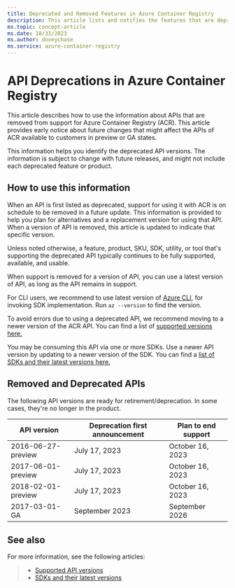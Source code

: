 ```yaml
---
title: Deprecated and Removed Features in Azure Container Registry
description: This article lists and notifies the features that are deprecated or removed from support for Azure Container Registry.
ms.topic: concept-article
ms.date: 10/31/2023
ms.author: doveychase
ms.service: azure-container-registry
---
```


# API Deprecations in Azure Container Registry

This article describes how to use the information about APIs that are removed from support for Azure Container Registry (ACR). This article provides early notice about future changes that might affect the APIs of ACR available to customers in preview or GA states.

This information helps you identify the deprecated API versions. The information is subject to change with future releases, and might not include each deprecated feature or product.

## How to use this information

When an API is first listed as deprecated, support for using it with ACR is on schedule to be removed in a future update. This information is provided to help you plan for alternatives and a replacement version for using that API. When a version of API is removed, this article is updated to indicate that specific version.

Unless noted otherwise, a feature, product, SKU, SDK, utility, or tool that's supporting the deprecated API typically continues to be fully supported, available, and usable.

When support is removed for a version of API, you can use a latest version of API, as long as the API remains in support. 

For CLI users, we recommend to use latest version of [Azure CLI][Azure Cloud Shell], for invoking SDK implementation. Run `az --version` to find the version.

To avoid errors due to using a deprecated API, we recommend moving to a newer version of the ACR API. You can find a list of [supported versions here.](/azure/templates/microsoft.containerregistry/allversions)

You may be consuming this API via one or more SDKs. Use a newer API version by updating to a newer version of the SDK. You can find a [list of SDKs and their latest versions here.](https://azure.github.io/azure-sdk/releases/latest/index.html?search=containerregistry)

## Removed and Deprecated APIs

The following API versions are ready for retirement/deprecation. In some cases, they're no longer in the product.

| API version        | Deprecation first announcement | Plan to end support |
| ------------------ | ------------------------------ | ------------------- |
| 2016-06-27-preview | July 17, 2023                  | October 16, 2023    |
| 2017-06-01-preview | July 17, 2023                  | October 16, 2023    |
| 2018-02-01-preview | July 17, 2023                  | October 16, 2023    |
| 2017-03-01-GA	     | September   2023	              | September   2026    |

## See also

For more information, see the following articles:

>* [Supported API versions](/azure/templates/microsoft.containerregistry/allversions)
>* [SDKs and their latest versions](https://azure.github.io/azure-sdk/releases/latest/index.html?search=containerregistry)

<!-- LINKS - External -->
[Azure Cloud Shell]: /azure/cloud-shell/quickstart